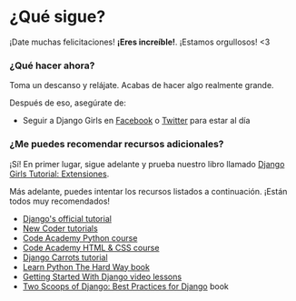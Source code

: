 # ¿Qué sigue?

¡Date muchas felicitaciones! **¡Eres increíble!**. ¡Estamos orgullosos! <3

### ¿Qué hacer ahora?

Toma un descanso y relájate. Acabas de hacer algo realmente grande.

Después de eso, asegúrate de:

*   Seguir a Django Girls en [Facebook][1] o [Twitter][2] para estar al día

 [1]: http://facebook.com/djangogirls
 [2]: http://twitter.com/djangogirls

### ¿Me puedes recomendar recursos adicionales?

¡Sí! En primer lugar, sigue adelante y prueba nuestro libro llamado [Django Girls Tutorial: Extensiones][3].

 [3]: http://djangogirls.gitbooks.io/django-girls-tutorial-extensions/

Más adelante, puedes intentar los recursos listados a continuación. ¡Están todos muy recomendados! 

- [Django's official tutorial][4] 
- [New Coder tutorials][5] 
- [Code Academy Python course][6] 
- [Code Academy HTML & CSS course][7] 
- [Django Carrots tutorial][8] 
- [Learn Python The Hard Way book][9] 
- [Getting Started With Django video lessons][10] 
- [Two Scoops of Django: Best Practices for Django][11] book

 [4]: https://docs.djangoproject.com/en/1.8/intro/tutorial01/
 [5]: http://newcoder.io/tutorials/
 [6]: http://www.codecademy.com/en/tracks/python
 [7]: http://www.codecademy.com/tracks/web
 [8]: https://github.com/ggcarrots/django-carrots/
 [9]: http://learnpythonthehardway.org/book/
 [10]: http://gettingstartedwithdjango.com/
 [11]: http://twoscoopspress.org/products/two-scoops-of-django-1-6
